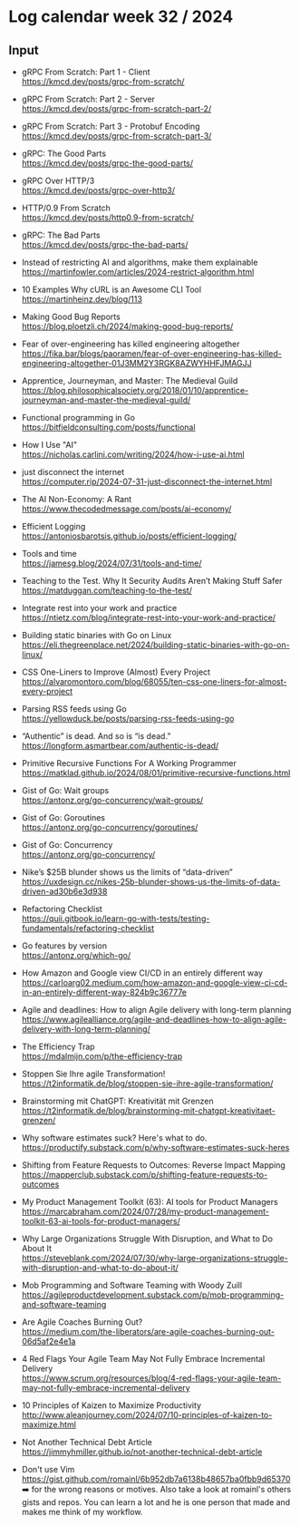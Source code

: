 # Log calendar week 32 / 2024

## Input

- gRPC From Scratch: Part 1 - Client  
https://kmcd.dev/posts/grpc-from-scratch/
- gRPC From Scratch: Part 2 - Server  
https://kmcd.dev/posts/grpc-from-scratch-part-2/
- gRPC From Scratch: Part 3 - Protobuf Encoding  
https://kmcd.dev/posts/grpc-from-scratch-part-3/
- gRPC: The Good Parts  
https://kmcd.dev/posts/grpc-the-good-parts/
- gRPC Over HTTP/3  
https://kmcd.dev/posts/grpc-over-http3/
- HTTP/0.9 From Scratch  
https://kmcd.dev/posts/http0.9-from-scratch/
- gRPC: The Bad Parts  
https://kmcd.dev/posts/grpc-the-bad-parts/


- Instead of restricting AI and algorithms, make them explainable  
https://martinfowler.com/articles/2024-restrict-algorithm.html
- 10 Examples Why cURL is an Awesome CLI Tool  
https://martinheinz.dev/blog/113
- Making Good Bug Reports  
https://blog.ploetzli.ch/2024/making-good-bug-reports/


- Fear of over-engineering has killed engineering altogether  
https://fika.bar/blogs/paoramen/fear-of-over-engineering-has-killed-engineering-altogether-01J3MM2Y3RGK8AZWYHHFJMAGJJ
- Apprentice, Journeyman, and Master: The Medieval Guild  
https://blog.philosophicalsociety.org/2018/01/10/apprentice-journeyman-and-master-the-medieval-guild/
- Functional programming in Go  
https://bitfieldconsulting.com/posts/functional
- How I Use "AI"  
https://nicholas.carlini.com/writing/2024/how-i-use-ai.html
- just disconnect the internet  
https://computer.rip/2024-07-31-just-disconnect-the-internet.html
- The AI Non-Economy: A Rant  
https://www.thecodedmessage.com/posts/ai-economy/
- Efficient Logging  
https://antoniosbarotsis.github.io/posts/efficient-logging/
- Tools and time  
https://jamesg.blog/2024/07/31/tools-and-time/
- Teaching to the Test. Why It Security Audits Aren’t Making Stuff Safer  
https://matduggan.com/teaching-to-the-test/
- Integrate rest into your work and practice  
https://ntietz.com/blog/integrate-rest-into-your-work-and-practice/
- Building static binaries with Go on Linux  
https://eli.thegreenplace.net/2024/building-static-binaries-with-go-on-linux/
- CSS One-Liners to Improve (Almost) Every Project  
https://alvaromontoro.com/blog/68055/ten-css-one-liners-for-almost-every-project
- Parsing RSS feeds using Go  
https://yellowduck.be/posts/parsing-rss-feeds-using-go
- “Authentic” is dead. And so is “is dead.”  
https://longform.asmartbear.com/authentic-is-dead/
- Primitive Recursive Functions For A Working Programmer  
https://matklad.github.io/2024/08/01/primitive-recursive-functions.html
- Gist of Go: Wait groups  
https://antonz.org/go-concurrency/wait-groups/
- Gist of Go: Goroutines  
https://antonz.org/go-concurrency/goroutines/
- Gist of Go: Concurrency  
https://antonz.org/go-concurrency/
- Nike’s $25B blunder shows us the limits of “data-driven”  
https://uxdesign.cc/nikes-25b-blunder-shows-us-the-limits-of-data-driven-ad30b6e3d938
- Refactoring Checklist  
https://quii.gitbook.io/learn-go-with-tests/testing-fundamentals/refactoring-checklist
- Go features by version  
https://antonz.org/which-go/
- How Amazon and Google view CI/CD in an entirely different way  
https://carloarg02.medium.com/how-amazon-and-google-view-ci-cd-in-an-entirely-different-way-824b9c36777e
- Agile and deadlines: How to align Agile delivery with long-term planning  
https://www.agilealliance.org/agile-and-deadlines-how-to-align-agile-delivery-with-long-term-planning/
- The Efficiency Trap  
https://mdalmijn.com/p/the-efficiency-trap
- Stoppen Sie Ihre agile Transformation!  
https://t2informatik.de/blog/stoppen-sie-ihre-agile-transformation/
- Brainstorming mit ChatGPT: Kreativität mit Grenzen  
https://t2informatik.de/blog/brainstorming-mit-chatgpt-kreativitaet-grenzen/
- Why software estimates suck? Here's what to do.  
https://productify.substack.com/p/why-software-estimates-suck-heres
- Shifting from Feature Requests to Outcomes: Reverse Impact Mapping  
https://mapperclub.substack.com/p/shifting-feature-requests-to-outcomes
- My Product Management Toolkit (63): AI tools for Product Managers  
https://marcabraham.com/2024/07/28/my-product-management-toolkit-63-ai-tools-for-product-managers/
- Why Large Organizations Struggle With Disruption, and What to Do About It  
https://steveblank.com/2024/07/30/why-large-organizations-struggle-with-disruption-and-what-to-do-about-it/
- Mob Programming and Software Teaming with Woody Zuill  
https://agileproductdevelopment.substack.com/p/mob-programming-and-software-teaming
- Are Agile Coaches Burning Out?  
https://medium.com/the-liberators/are-agile-coaches-burning-out-06d5af2e4e1a
- 4 Red Flags Your Agile Team May Not Fully Embrace Incremental Delivery  
https://www.scrum.org/resources/blog/4-red-flags-your-agile-team-may-not-fully-embrace-incremental-delivery
- 10 Principles of Kaizen to Maximize Productivity  
http://www.aleanjourney.com/2024/07/10-principles-of-kaizen-to-maximize.html


- Not Another Technical Debt Article  
https://jimmyhmiller.github.io/not-another-technical-debt-article

- Don't use Vim  
https://gist.github.com/romainl/6b952db7a6138b48657ba0fbb9d65370
:arrow_right:
for the wrong reasons or motives. Also take a look at romainl's others gists and repos.
You can learn a lot and he is one person that made and makes me think of my workflow.

